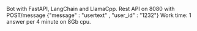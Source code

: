 Bot with FastAPI, LangChain and LlamaCpp.
Rest API on 8080 with POST/message {"message" : "usertext" , "user_id" : "1232"}
Work time: 1 answer per 4 minute on 8Gb cpu.

